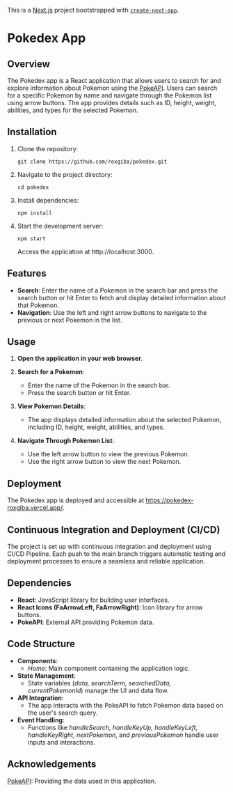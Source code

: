This is a [Next.js](https://nextjs.org/) project bootstrapped with [`create-next-app`](https://github.com/vercel/next.js/tree/canary/packages/create-next-app).

# Pokedex App

## Overview

The Pokedex app is a React application that allows users to search for and explore information about Pokemon using the [PokeAPI](https://pokeapi.co/). Users can search for a specific Pokemon by name and navigate through the Pokemon list using arrow buttons. The app provides details such as ID, height, weight, abilities, and types for the selected Pokemon.

## Installation

1. Clone the repository:
   ```
   git clone https://github.com/roxgiba/pokedex.git
   ```
2. Navigate to the project directory:
   ```
   cd pokedex
   ```
3. Install dependencies:
   ```
   npm install
   ```
4. Start the development server:
   ```
   npm start
   ```
   Access the application at http://localhost:3000.

## Features
- **Search**: Enter the name of a Pokemon in the search bar and press the search button or hit Enter to fetch and display detailed information about that Pokemon.
- **Navigation**: Use the left and right arrow buttons to navigate to the previous or next Pokemon in the list.

## Usage
1. **Open the application in your web browser**.

2. **Search for a Pokemon**:
   - Enter the name of the Pokemon in the search bar.
   - Press the search button or hit Enter.
     
3. **View Pokemon Details**:
   - The app displays detailed information about the selected Pokemon, including ID, height, weight, abilities, and types.
     
4. **Navigate Through Pokemon List**:
   - Use the left arrow button to view the previous Pokemon.
   - Use the right arrow button to view the next Pokemon.
  
## Deployment
The Pokedex app is deployed and accessible at https://pokedex-roxgiba.vercel.app/.

## Continuous Integration and Deployment (CI/CD)
The project is set up with continuous integration and deployment using CI/CD Pipeline. Each push to the main branch triggers automatic testing and deployment processes to ensure a seamless and reliable application.
  
## Dependencies
- **React**: JavaScript library for building user interfaces.
- **React Icons (FaArrowLeft, FaArrowRight)**: Icon library for arrow buttons.
- **PokeAPI**: External API providing Pokemon data.

## Code Structure
- **Components**:
    - _Home_: Main component containing the application logic.
- **State Management**:
    - State variables (_data, searchTerm, searchedData, currentPokemonId_) manage the UI and data flow.
- **API Integration**:
    - The app interacts with the PokeAPI to fetch Pokemon data based on the user's search query.
- **Event Handling**:
    -  Functions like _handleSearch, handleKeyUp, handleKeyLeft, handleKeyRight, nextPokemon_, and _previousPokemon_ handle user inputs and interactions.
 
## Acknowledgements
[PokeAPI](https://pokeapi.co/): Providing the data used in this application.
